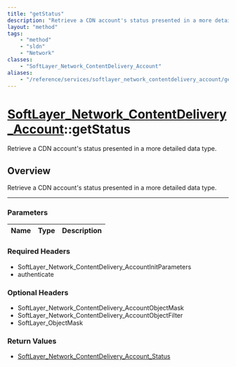 ```yaml
---
title: "getStatus"
description: "Retrieve a CDN account's status presented in a more detailed data type."
layout: "method"
tags:
    - "method"
    - "sldn"
    - "Network"
classes:
    - "SoftLayer_Network_ContentDelivery_Account"
aliases:
    - "/reference/services/softlayer_network_contentdelivery_account/getStatus"
---
```

# [SoftLayer_Network_ContentDelivery_Account](/reference/services/SoftLayer_Network_ContentDelivery_Account)::getStatus

Retrieve a CDN account's status presented in a more detailed data type.


## Overview 
Retrieve a CDN account's status presented in a more detailed data type.

-----

### Parameters 
|Name | Type | Description |
| --- | --- | --- |


### Required Headers
* SoftLayer_Network_ContentDelivery_AccountInitParameters
* authenticate


### Optional Headers
* SoftLayer_Network_ContentDelivery_AccountObjectMask
* SoftLayer_Network_ContentDelivery_AccountObjectFilter
* SoftLayer_ObjectMask

### Return Values
* <a href='/reference/datatypes/SoftLayer_Network_ContentDelivery_Account_Status'>SoftLayer_Network_ContentDelivery_Account_Status </a>




